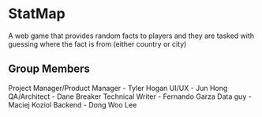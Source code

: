 # StatMap
A web game that provides random facts to players and they are tasked with guessing where the fact is from (either country or city)

## Group Members
Project Manager/Product Manager - Tyler Hogan
UI/UX - Jun Hong
QA/Architect - Dane Breaker
Technical Writer - Fernando Garza 
Data guy - Maciej Koziol
Backend - Dong Woo Lee